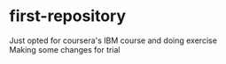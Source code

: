 # first-repository
Just opted for coursera's IBM course and doing exercise   
Making some changes for trial
